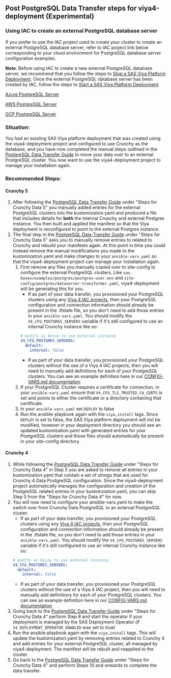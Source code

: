 ## Post PostgreSQL Data Transfer steps for viya4-deployment (Experimental)

### Using IAC to create an external PostgreSQL database server
If you prefer to use the IAC project used to create your cluster to create an external PostgreSQL database server, refer to IAC project link below corresponding to your cloud environment for PostgreSQL database server configuration examples.

**Note**: Before using IAC to create a new external PostgreSQL database server, we recommend that you follow the steps to [Stop a SAS Viya Platform Deployment](https://documentation.sas.com/?cdcId=sasadmincdc&cdcVersion=v_044&docsetId=calchkadm&docsetTarget=p17xfmmjjkma1dn1b5dcx3e5ejxq.htm#p0butgo7gtfyi0n14umtfv0voydt). Once the external PostgreSQL database server has been created by IAC, follow the steps to [Start a SAS Viya Platform Deployment](https://documentation.sas.com/?cdcId=sasadmincdc&cdcVersion=v_044&docsetId=calchkadm&docsetTarget=p17xfmmjjkma1dn1b5dcx3e5ejxq.htm#p0butgo7gtfyi0n14umtfv0voydt).

[Azure PostgreSQL Server](https://github.com/sassoftware/viya4-iac-azure/blob/main/docs/CONFIG-VARS.md#postgres-servers)

[AWS PostgreSQL Server](https://github.com/sassoftware/viya4-iac-aws/blob/main/docs/CONFIG-VARS.md#postgresql-server)

[GCP PostgreSQL Server](https://github.com/sassoftware/viya4-iac-gcp/blob/main/docs/CONFIG-VARS.md#postgres-servers)

### Situation:

You had an existing SAS Viya platform deployment that was created using the viya4-deployment project and configured to use Crunchy as the database, and you have now completed the manual steps outlined in the [PostgreSQL Data Transfer Guide](https://documentation.sas.com/?cdcId=itopscdc&cdcVersion=default&docsetId=pgdatamig&docsetTarget=titlepage.htm) to move your data over to an external PostgreSQL cluster. You now want to use the viya4-deployment project to manage your installation again.

### Recommended Steps:

#### Crunchy 5

1. After following the [PostgreSQL Data Transfer Guide](https://documentation.sas.com/?cdcId=itopscdc&cdcVersion=default&docsetId=pgdatamig&docsetTarget=titlepage.htm) under "Steps for Crunchy Data 5" you manually added entries for the external PostgreSQL clusters into the kustomization.yaml and produced a file that includes details for **both** the internal Crunchy and external Postgres instance. You then built and applied the manifest so that the Viya deployment is reconfigured to point to the external Postgres instance.
2. The final step in the [PostgreSQL Data Transfer Guide](https://documentation.sas.com/?cdcId=itopscdc&cdcVersion=default&docsetId=pgdatamig&docsetTarget=titlepage.htm) under "Steps for Crunchy Data 5"  asks you to manually remove entries to related to Crunchy and rebuild your manifests again. At this point in time you could instead remove the manual modifications you made to the kustomization.yaml and make changes to your `ansible-vars.yaml` so that the viya4-deployment project can manage your installation again.
   1. First remove any files you manually copied over to site-config to configure the external PostgreSQL clusters. Like `sas-bases/examples/postgres/postgres-user.env` and `site-config/postgres/dataserver-transformer.yaml`, viya4-deployment will be generating this for you.
      * If as part of your data transfer, you provisioned your PostgreSQL clusters using any [Viya 4 IAC projects](https://github.com/search?q=org%3Asassoftware+viya4-iac-&type=repositories), then your PostgreSQL configuration and connection information should already be present in the .tfstate file, so you don't need to add those entries in your `ansible-vars.yaml`. You should modify the `V4_CFG_POSTGRES_SERVERS` variable if it's still configured to use an internal Crunchy instance like so:
      ```yaml
      # modify as below to use external instance
      V4_CFG_POSTGRES_SERVERS:
        default:
          internal: false
      ```
      * If as part of your data transfer, you provisioned your PostgreSQL clusters without the use of a Viya 4 IAC projects, then you will need to manually add definitions for each of your PostgreSQL clusters. You can see an example definition here in our [CONFIG-VARS.md documentation](https://github.com/sassoftware/viya4-deployment/blob/main/docs/CONFIG-VARS.md#postgresql)
   2. If your PostgreSQL Cluster requires a certificate for connection, in your `ansible-vars.yaml` ensure that `V4_CFG_TLS_TRUSTED_CA_CERTS` is set and points to either the certificate or a directory containing that certificate.
   3. In your `ansible-vars.yaml` set `DEPLOY` to false
   4. Run the ansible-playbook again with the `viya,install` tags. Since `DEPLOY` is set to false, the SAS Viya platform deployment will not be modified, however in your deployment directory you should see an updated kustomization.yaml with generated entries for your PostgreSQL clusters and those files should automatically be present in your site-config directory.

#### Crunchy 4 

1. While following the [PostgreSQL Data Transfer Guide](https://documentation.sas.com/?cdcId=itopscdc&cdcVersion=default&docsetId=pgdatamig&docsetTarget=titlepage.htm) under "Steps for Crunchy Data 4" in Step 5 you are asked to remove all entries in your kustomization.yaml that contain a set of strings that are used for Crunchy 4 Data PostgreSQL configuration. Since the viya4-deployment project automatically manages the configuration and creation of the PostgreSQL related entries in your kustomziation.yaml, you can skip Step 5 from the "Steps for Crunchy Data 4" for now.
2. You will now need to configure your ansible-vars.yaml to make the switch over from Crunchy Data PostgreSQL to an external PostgreSQL cluster.
      * If as part of your data transfer, you provisioned your PostgreSQL clusters using any [Viya 4 IAC projects](https://github.com/search?q=org%3Asassoftware+viya4-iac-&type=repositories), then your PostgreSQL configuration and connection information should already be present in the .tfstate file, so you don't need to add those entries in your `ansible-vars.yaml`. You should modify the `V4_CFG_POSTGRES_SERVERS` variable if it's still configured to use an internal Crunchy instance like so:
      ```yaml
      # modify as below to use external instance
      V4_CFG_POSTGRES_SERVERS:
        default:
          internal: false
      ```
      * If as part of your data transfer, you provisioned your PostgreSQL clusters without the use of a Viya 4 IAC project, then you will need to manually add definitions for each of your PostgreSQL clusters. You can see an example definition here in our [CONFIG-VARS.md documentation](https://github.com/sassoftware/viya4-deployment/blob/main/docs/CONFIG-VARS.md#postgresql)
3. Going back to the [PostgreSQL Data Transfer Guide](https://documentation.sas.com/?cdcId=itopscdc&cdcVersion=default&docsetId=pgdatamig&docsetTarget=titlepage.htm) under "Steps for Crunchy Data 4" perform Step 8 and start the operator if your deployment is managed by the SAS Deployment Operator (if `V4_DEPLOYMENT_OPERATOR_ENABLED` was set to true)
4. Run the ansible-playbook again with the `viya,install` tags. This will update the kustomization.yaml by removing entries related to Crunchy 4 and add entries for your external PostgreSQL cluster, all managed by viya4-deployment. The manifest will be rebuilt and reapplied to the cluster.
5. Go back to the [PostgreSQL Data Transfer Guide](https://documentation.sas.com/?cdcId=itopscdc&cdcVersion=default&docsetId=pgdatamig&docsetTarget=titlepage.htm) under "Steps for Crunchy Data 4" and perform Steps 10 and onwards to complete the data transfer.
